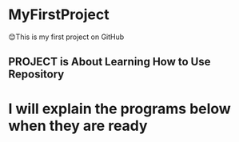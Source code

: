 # MyFirstProject
😊This is my first project on GitHub
## PROJECT is About Learning How to Use Repository
# I will explain the programs below when they are ready
